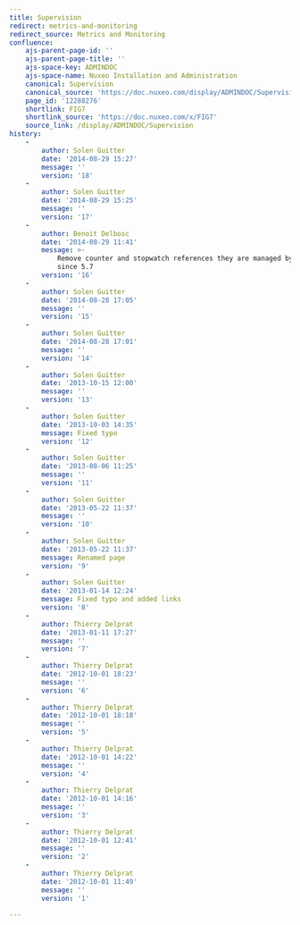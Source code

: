 ```yaml
---
title: Supervision
redirect: metrics-and-monitoring
redirect_source: Metrics and Monitoring
confluence:
    ajs-parent-page-id: ''
    ajs-parent-page-title: ''
    ajs-space-key: ADMINDOC
    ajs-space-name: Nuxeo Installation and Administration
    canonical: Supervision
    canonical_source: 'https://doc.nuxeo.com/display/ADMINDOC/Supervision'
    page_id: '12288276'
    shortlink: FIG7
    shortlink_source: 'https://doc.nuxeo.com/x/FIG7'
    source_link: /display/ADMINDOC/Supervision
history:
    - 
        author: Solen Guitter
        date: '2014-08-29 15:27'
        message: ''
        version: '18'
    - 
        author: Solen Guitter
        date: '2014-08-29 15:25'
        message: ''
        version: '17'
    - 
        author: Benoit Delbosc
        date: '2014-08-29 11:41'
        message: >-
            Remove counter and stopwatch references they are managed by metrics
            since 5.7
        version: '16'
    - 
        author: Solen Guitter
        date: '2014-08-28 17:05'
        message: ''
        version: '15'
    - 
        author: Solen Guitter
        date: '2014-08-28 17:01'
        message: ''
        version: '14'
    - 
        author: Solen Guitter
        date: '2013-10-15 12:00'
        message: ''
        version: '13'
    - 
        author: Solen Guitter
        date: '2013-10-03 14:35'
        message: Fixed typo
        version: '12'
    - 
        author: Solen Guitter
        date: '2013-08-06 11:25'
        message: ''
        version: '11'
    - 
        author: Solen Guitter
        date: '2013-05-22 11:37'
        message: ''
        version: '10'
    - 
        author: Solen Guitter
        date: '2013-05-22 11:37'
        message: Renamed page
        version: '9'
    - 
        author: Solen Guitter
        date: '2013-01-14 12:24'
        message: Fixed typo and added links
        version: '8'
    - 
        author: Thierry Delprat
        date: '2013-01-11 17:27'
        message: ''
        version: '7'
    - 
        author: Thierry Delprat
        date: '2012-10-01 18:23'
        message: ''
        version: '6'
    - 
        author: Thierry Delprat
        date: '2012-10-01 18:18'
        message: ''
        version: '5'
    - 
        author: Thierry Delprat
        date: '2012-10-01 14:22'
        message: ''
        version: '4'
    - 
        author: Thierry Delprat
        date: '2012-10-01 14:16'
        message: ''
        version: '3'
    - 
        author: Thierry Delprat
        date: '2012-10-01 12:41'
        message: ''
        version: '2'
    - 
        author: Thierry Delprat
        date: '2012-10-01 11:49'
        message: ''
        version: '1'

---
```

